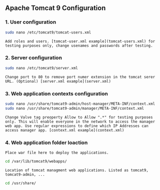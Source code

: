 ## Apache Tomcat 9 Configuration

### 1. User configuration
```bash
sudo nano /etc/tomcat9/tomcat-users.xml
```
    Add roles and users. [tomcat-user.xml example](tomcat-users.xml) for testing purposes only, change usenames and passwords after testing.

### 2. Server configuration
```bash
sudo nano /etc/tomcat9/server.xml
```
    Change port to 80 to remove port numer extension in the tomcat serer URL. (Optional) [server.xml example](server.xml)

### 3. Web application contexts configuration
```bash
sudo nano /usr/share/tomcat9-admin/host-manager/META-INF/context.xml
sudo nano /usr/share/tomcat9-admin/manager/META-INF/context.xml
```
    Change Valve tag preoperty Allow to Allow ".*" for testing purposes only. This will enable everyone in the network to access the manager web app. Use regular expressions to define which IP Addresses can access manager app. [context.xml example](context.xml)

### 4. Web application folder loaction

    Place war file here to deploy the applications.

```bash
cd /var/lib/tomcat9/webapps/
```

    Location of tomcat managment web applications. Listed as tomcat9, tomcat9-admin, ...

```bash
cd /usr/share/
```